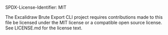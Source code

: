 SPDX-License-Identifier: MIT

The Excalidraw Brute Export CLI project requires contributions made to this file
be licensed under the MIT license or a compatible open source license. See
LICENSE.md for the license text.
